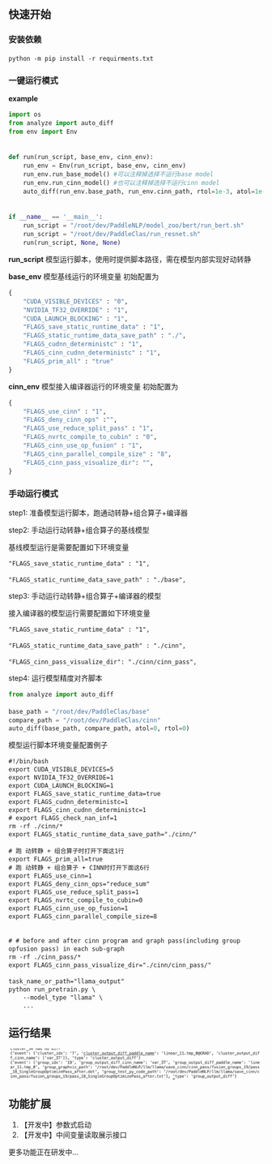 ## 快速开始

### 安装依赖

`python -m pip install -r requirments.txt`

### 一键运行模式

**example**
```python
import os
from analyze import auto_diff
from env import Env


def run(run_script, base_env, cinn_env):
    run_env = Env(run_script, base_env, cinn_env)
    run_env.run_base_model() #可以注释掉选择不运行base model
    run_env.run_cinn_model() #也可以注释掉选择不运行cinn model
    auto_diff(run_env.base_path, run_env.cinn_path, rtol=1e-3, atol=1e-3)


if __name__ == '__main__':
    run_script = "/root/dev/PaddleNLP/model_zoo/bert/run_bert.sh"
    run_script = "/root/dev/PaddleClas/run_resnet.sh"
    run(run_script, None, None)
```
**run_script**
模型运行脚本，使用时提供脚本路径，需在模型内部实现好动转静

**base_env**
模型基线运行的环境变量
初始配置为
```python
{
    "CUDA_VISIBLE_DEVICES" : "0",
    "NVIDIA_TF32_OVERRIDE" : "1",
    "CUDA_LAUNCH_BLOCKING" : "1",
    "FLAGS_save_static_runtime_data" : "1",
    "FLAGS_static_runtime_data_save_path" : "./",
    "FLAGS_cudnn_deterministc" : "1",
    "FLAGS_cinn_cudnn_deterministc" : "1",
    "FLAGS_prim_all" : "true"
}
```

**cinn_env**
模型接入编译器运行的环境变量
初始配置为
```python
{
    "FLAGS_use_cinn" : "1",
    "FLAGS_deny_cinn_ops" :"",
    "FLAGS_use_reduce_split_pass" : "1",
    "FLAGS_nvrtc_compile_to_cubin" : "0",
    "FLAGS_cinn_use_op_fusion" : "1",
    "FLAGS_cinn_parallel_compile_size" : "8",
    "FLAGS_cinn_pass_visualize_dir": "",
}
```

### 手动运行模式

step1: 准备模型运行脚本，跑通动转静+组合算子+编译器

step2: 手动运行动转静+组合算子的基线模型

基线模型运行是需要配置如下环境变量
```
"FLAGS_save_static_runtime_data" : "1",

"FLAGS_static_runtime_data_save_path" : "./base",
```
step3: 手动运行动转静+组合算子+编译器的模型

接入编译器的模型运行需要配置如下环境变量
```
"FLAGS_save_static_runtime_data" : "1",

"FLAGS_static_runtime_data_save_path" : "./cinn",

"FLAGS_cinn_pass_visualize_dir": "./cinn/cinn_pass",
```
step4: 运行模型精度对齐脚本

```python
from analyze import auto_diff

base_path = "/root/dev/PaddleClas/base"
compare_path = "/root/dev/PaddleClas/cinn"
auto_diff(base_path, compare_path, atol=0, rtol=0)
```

模型运行脚本环境变量配置例子
``` shell
#!/bin/bash
export CUDA_VISIBLE_DEVICES=5
export NVIDIA_TF32_OVERRIDE=1
export CUDA_LAUNCH_BLOCKING=1
export FLAGS_save_static_runtime_data=true
export FLAGS_cudnn_deterministc=1
export FLAGS_cinn_cudnn_deterministc=1
# export FLAGS_check_nan_inf=1
rm -rf ./cinn/*
export FLAGS_static_runtime_data_save_path="./cinn/"

# 跑 动转静 + 组合算子时打开下面这1行
export FLAGS_prim_all=true
# 跑 动转静 + 组合算子 + CINN时打开下面这6行
export FLAGS_use_cinn=1
export FLAGS_deny_cinn_ops="reduce_sum"
export FLAGS_use_reduce_split_pass=1
export FLAGS_nvrtc_compile_to_cubin=0
export FLAGS_cinn_use_op_fusion=1
export FLAGS_cinn_parallel_compile_size=8


# # before and after cinn program and graph pass(including group opfusion pass) in each sub-graph
rm -rf ./cinn_pass/*
export FLAGS_cinn_pass_visualize_dir="./cinn/cinn_pass/"

task_name_or_path="llama_output"
python run_pretrain.py \
    --model_type "llama" \
    ...
```

## 运行结果
![运行结果图](./img/run_ret.png)


## 功能扩展
1. 【开发中】参数式启动
2. 【开发中】中间变量读取展示接口

更多功能正在研发中...







